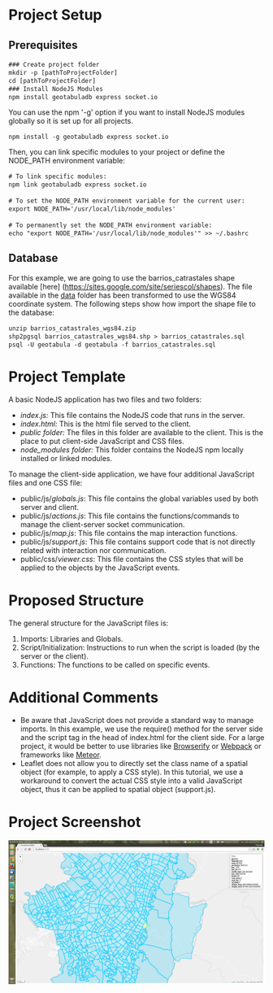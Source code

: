 # Project Setup
## Prerequisites
```
### Create project folder
mkdir -p [pathToProjectFolder]
cd [pathToProjectFolder]
### Install NodeJS Modules
npm install geotabuladb express socket.io
```
You can use the npm '-g' option if you want to install NodeJS modules globally so it is set up for all projects.
```
npm install -g geotabuladb express socket.io
```
Then, you can link specific modules to your project or define the NODE_PATH environment variable:
```
# To link specific modules:
npm link geotabuladb express socket.io

# To set the NODE_PATH environment variable for the current user:
export NODE_PATH='/usr/local/lib/node_modules'

# To permanently set the NODE_PATH environment variable:
echo "export NODE_PATH='/usr/local/lib/node_modules'" >> ~/.bashrc
```
## Database
For this example, we are going to use the barrios_catrastales shape available [here] (https://sites.google.com/site/seriescol/shapes). The file available in the [data](data) folder has been transformed to use the WGS84 coordinate system. The following steps show how import the shape file to the database:
```
unzip barrios_catastrales_wgs84.zip
shp2pgsql barrios_catastrales_wgs84.shp > barrios_catastrales.sql
psql -U geotabula -d geotabula -f barrios_catastrales.sql
```
# Project Template
A basic NodeJS application has two files and two folders:

- *index.js:* This file contains the NodeJS code that runs in the server.
- *index.html:* This is the html file served to the client.
- *public folder:* The files in this folder are available to the client. This is the place to put client-side JavaScript and CSS files.
- *node_modules folder:* This folder contains the NodeJS npm locally installed or linked modules.

To manage the client-side application, we have four additional JavaScript files and one CSS file:

- public/js/*globals.js*: This file contains the global variables used by both server and client.
- public/js/*actions.js*: This file contains the functions/commands to manage the client-server socket communication.
- public/js/*map.js*: This file contains the map interaction functions.
- public/js/*support.js*: This file contains support code that is not directly related with interaction nor communication.
- public/css/*viewer.css*: This file contains the CSS styles that will be applied to the objects by the JavaScript events.

# Proposed Structure
The general structure for the JavaScript files is:

1. Imports: Libraries and Globals.
2. Script/Initialization: Instructions to run when the script is loaded (by the server or the client).
3. Functions: The functions to be called on specific events.

# Additional Comments
- Be aware that JavaScript does not provide a standard way to manage imports. In this example, we use the require() method for the server side and the script tag in the head of index.html for the client side. For a large project, it would be better to use libraries like [Browserify](http://browserify.org/) or [Webpack](http://webpack.github.io/) or frameworks like [Meteor](https://www.meteor.com/).
- Leaflet does not allow you to directly set the class name of a spatial object (for example, to apply a CSS style). In this tutorial, we use a workaround to convert the actual CSS style into a valid JavaScript object, thus it can be applied to spatial object (support.js).

# Project Screenshot
![screenshot](data/example.png)


